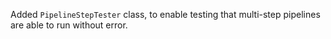 Added `PipelineStepTester` class, to enable testing that multi-step pipelines are able to run without error.
